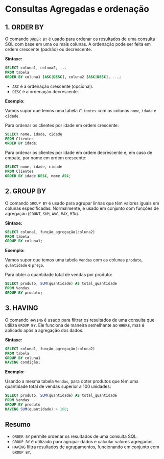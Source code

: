 # Consultas Agregadas e ordenação

## 1. ORDER BY

O comando `ORDER BY` é usado para ordenar os resultados de uma consulta SQL com base em uma ou mais colunas. A ordenação pode ser feita em ordem crescente (padrão) ou decrescente.

**Sintaxe:**

```sql
SELECT coluna1, coluna2, ...
FROM tabela
ORDER BY coluna1 [ASC|DESC], coluna2 [ASC|DESC], ...;
```

- `ASC` é a ordenação crescente (opcional).
- `DESC` é a ordenação decrescente.

**Exemplo:**

Vamos supor que temos uma tabela `Clientes` com as colunas `nome`, `idade` e `cidade`.

Para ordenar os clientes por idade em ordem crescente:

```sql
SELECT nome, idade, cidade
FROM Clientes
ORDER BY idade;
```

Para ordenar os clientes por idade em ordem decrescente e, em caso de empate, por nome em ordem crescente:

```sql
SELECT nome, idade, cidade
FROM Clientes
ORDER BY idade DESC, nome ASC;
```

## 2. GROUP BY

O comando `GROUP BY` é usado para agrupar linhas que têm valores iguais em colunas especificadas. Normalmente, é usado em conjunto com funções de agregação (`COUNT`, `SUM`, `AVG`, `MAX`, `MIN`).

**Sintaxe:**

```sql
SELECT coluna1, função_agregação(coluna2)
FROM tabela
GROUP BY coluna1;
```

**Exemplo:**

Vamos supor que temos uma tabela `Vendas` com as colunas `produto`, `quantidade` e `preço`.

Para obter a quantidade total de vendas por produto:

```sql
SELECT produto, SUM(quantidade) AS total_quantidade
FROM Vendas
GROUP BY produto;
```

## 3. HAVING

O comando `HAVING` é usado para filtrar os resultados de uma consulta que utiliza `GROUP BY`. Ele funciona de maneira semelhante ao `WHERE`, mas é aplicado após a agregação dos dados.

**Sintaxe:**

```sql
SELECT coluna1, função_agregação(coluna2)
FROM tabela
GROUP BY coluna1
HAVING condição;
```

**Exemplo:**

Usando a mesma tabela `Vendas`, para obter produtos que têm uma quantidade total de vendas superior a 100 unidades:

```sql
SELECT produto, SUM(quantidade) AS total_quantidade
FROM Vendas
GROUP BY produto
HAVING SUM(quantidade) > 100;
```

## Resumo

- `ORDER BY` permite ordenar os resultados de uma consulta SQL.
- `GROUP BY` é utilizado para agrupar dados e calcular valores agregados.
- `HAVING` filtra resultados de agrupamentos, funcionando em conjunto com `GROUP BY`.

